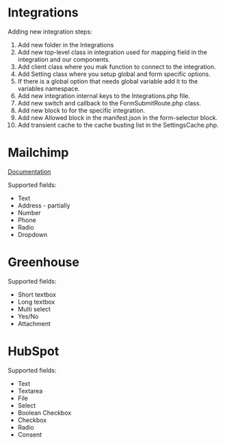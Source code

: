 # Integrations

Adding new integration steps:
1. Add new folder in the Integrations
2. Add new top-level class in integration used for mapping field in the integration and our components.
3. Add client class where you mak function to connect to the integration.
4. Add Setting class where you setup global and form specific options.
5. If there is a global option that needs global variable add it to the variables namespace.
6. Add new integration internal keys to the Integrations.php file.
7. Add new switch and callback to the FormSubmitRoute.php class.
8. Add new block to for the specific integration.
9. Add new Allowed block in the manifest.json in the form-selector block.
10. Add transient cache to the cache busting list in the SettingsCache.php.

# Mailchimp

[Documentation](https://mailchimp.com/developer/marketing/docs/merge-fields/#structure)

Supported fields:
* Text
* Address - partially
* Number
* Phone
* Radio
* Dropdown

# Greenhouse

Supported fields:
* Short textbox
* Long textbox
* Multi select
* Yes/No
* Attachment

# HubSpot

Supported fields:
* Text
* Textarea
* File
* Select
* Boolean Checkbox
* Checkbox
* Radio
* Consent

